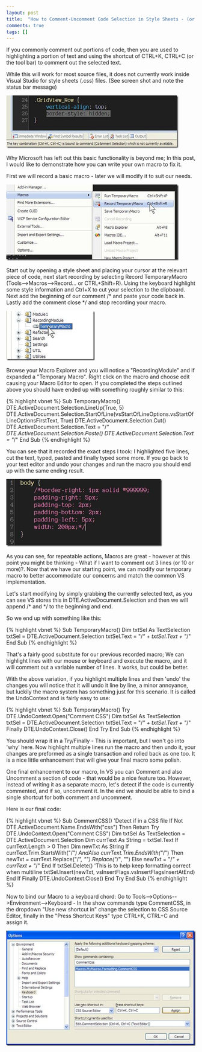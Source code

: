 ```yaml
---
layout: post
title:  "How to Comment-Uncomment Code Selection in Style Sheets - (or How to fix Visual Studio's broken implementation)"
comments: true
tags: []
---
```



If you commonly comment out portions of code, then you are used to highlighting a portion of text and using the shortcut of CTRL+K, CTRL+C (or the tool bar) to comment out the selected text.

While this will work for most source files, it does not currently work inside Visual Studio for style sheets (.css) files. (See screen shot and note the status bar message)

![Comment Selection not currently available](/posts_images/option_not_available.jpg)

Why Microsoft has left out this basic functionality is beyond me; In this post, I would like to demonstrate how you can write your own macro to fix it.

First we will record a basic macro - later we will modify it to suit our needs.

![record temporary macro](/posts_images/record_macro.jpg)

Start out by opening a style sheet and placing your cursor at the relevant piece of code, next start recording by selecting Record TemporaryMacro (Tools-->Macros-->Record... or CTRL+Shift+R). Using the keyboard highlight some style information and Ctrl+X to cut your selection to the clipboard. Next add the beginning of our comment /* and paste your code back in. Lastly add the comment close */ and stop recording your macro.

![temporarymacro](/posts_images/temporary_macro.jpg)

Browse your Macro Explorer and you will notice a "RecordingModule" and if expanded a "Temporary Macro". Right click on the macro and choose edit causing your Macro Editor to open. If you completed the steps outlined above you should have ended up with something roughly similar to this:

{% highlight vbnet %}
Sub TemporaryMacro()
    DTE.ActiveDocument.Selection.LineUp(True, 5)
    DTE.ActiveDocument.Selection.StartOfLine(vsStartOfLineOptions.vsStartOfLineOptionsFirstText, True)
    DTE.ActiveDocument.Selection.Cut()
    DTE.ActiveDocument.Selection.Text = "/*"
    DTE.ActiveDocument.Selection.Paste()
    DTE.ActiveDocument.Selection.Text = "*/"
End Sub
{% endhighlight %}

You can see that it recorded the exact steps I took: I highlighted five lines, cut the text, typed, pasted and finally typed some more. If you go back to your text editor and undo your changes and run the macro you should end up with the same ending result.

![commented style - css](/posts_images/commented_css.jpg)

As you can see, for repeatable actions, Macros are great - however at this point you might be thinking - What if I want to comment out 3 lines (or 10 or more)?. Now that we have our starting point, we can modify our temporary macro to better accommodate our concerns and match the common VS implementation.

Let's start modifying by simply grabbing the currently selected text, as you can see VS stores this in DTE.ActiveDocument.Selection and then we will append /* and */ to the beginning and end.

So we end up with something like this:

{% highlight vbnet %}
Sub TemporaryMacro()
    Dim txtSel As TextSelection
    txtSel = DTE.ActiveDocument.Selection
    txtSel.Text = "/*" + txtSel.Text + "*/"
End Sub
{% endhighlight %}

That's a fairly good substitute for our previous recorded macro; We can highlight lines with our mouse or keyboard and execute the macro, and it will comment out a variable number of lines. It works, but could be better.

With the above variation, if you highlight multiple lines and then 'undo' the changes you will notice that it will undo it line by line, a minor annoyance, but luckily the macro system has something just for this scenario. It is called the UndoContext and is fairly easy to use:

{% highlight vbnet %}
Sub TemporaryMacro()
    Try
        DTE.UndoContext.Open("Comment CSS")
        Dim txtSel As TextSelection
        txtSel = DTE.ActiveDocument.Selection
        txtSel.Text = "/*" + txtSel.Text + "*/"
    Finally
        DTE.UndoContext.Close()
    End Try
End Sub
{% endhighlight %}

You should wrap it in a Try/Finally - This is important, but I won't go into 'why' here. Now highlight multiple lines run the macro and then undo it, your changes are preformed as a single transaction and rolled back as one too. It is a nice little enhancement that will give your final macro some polish.

One final enhancement to our macro, In VS you can Comment and also Uncomment a section of code - that would be a nice feature too. However, instead of writing it as a separate macro, let's detect if the code is currently commented, and if so, uncomment it. In the end we should be able to bind a single shortcut for both comment and uncomment.

Here is our final code:

{% highlight vbnet %}
Sub CommentCSS()
'Detect if in a CSS file
    If Not DTE.ActiveDocument.Name.EndsWith("css") Then Return
    Try
        DTE.UndoContext.Open("Comment CSS")
        Dim txtSel As TextSelection = DTE.ActiveDocument.Selection
        Dim currText As String = txtSel.Text
        If currText.Length > 0 Then
            Dim newTxt As String
            If currText.Trim.StartsWith("/*") AndAlso currText.Trim.EndsWith("*/") Then
                newTxt = currText.Replace("/*", "").Replace("*/", "")
            Else
                newTxt = "/*" + currText + "*/"
            End If
            txtSel.Delete() 'This is to help keep formatting correct when multiline
            txtSel.Insert(newTxt, vsInsertFlags.vsInsertFlagsInsertAtEnd)
         End If
    Finally
        DTE.UndoContext.Close()
    End Try
End Sub
{% endhighlight %}

Now to bind our Macro to a keyboard chord: Go to Tools-->Options-->Environment-->Keyboard - In the show commands type CommentCSS, in the dropdown "Use new shortcut in" change the selection to CSS Source Editor, finally in the "Press Shortcut Keys" type CTRL+K, CTRL+C and assign it.

![key binding](/posts_images/key_binding.jpg)

